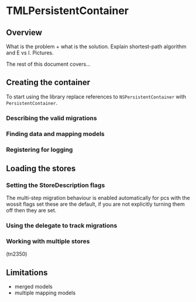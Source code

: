<!--
TMLPersistentContainer
Usage.md
Distributed under the ISC license, see LICENSE.
-->
# TMLPersistentContainer

## Overview

What is the problem + what is the solution.
Explain shortest-path algorithm and E vs I.
Pictures.

The rest of this document covers...

## Creating the container

To start using the library replace references to `NSPersistentContainer`
with `PersistentContainer`.

### Describing the valid migrations

### Finding data and mapping models

### Registering for logging

## Loading the stores

### Setting the StoreDescription flags

The multi-step migration behaviour is enabled automatically for pcs with
the wossit flags set these are the default, if you are not explicitly
turning them off then they are set.

### Using the delegate to track migrations

### Working with multiple stores

(tn2350)

## Limitations

* merged models
* multiple mapping models
